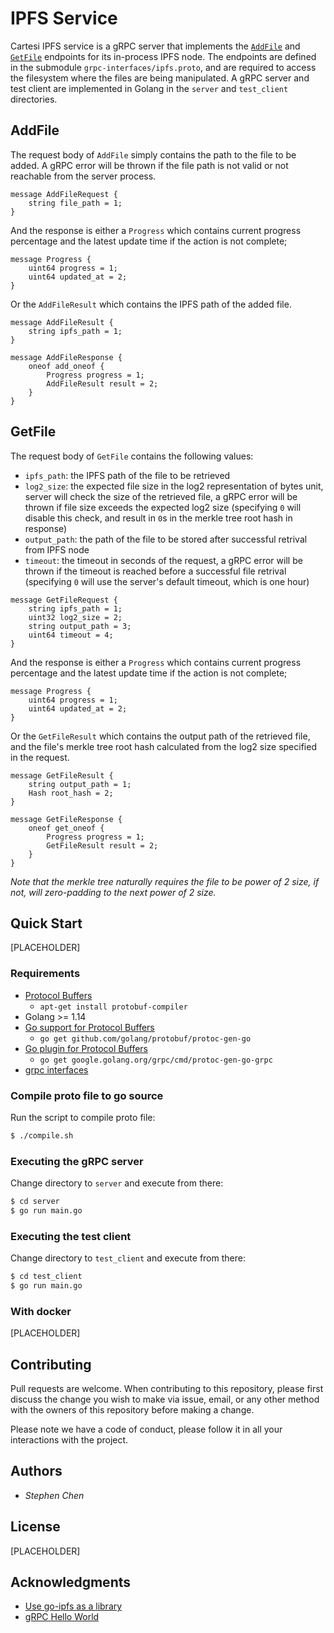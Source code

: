 # IPFS Service

Cartesi IPFS service is a gRPC server that implements the [`AddFile`](#addfile) and [`GetFile`](#getfile) endpoints for its in-process IPFS node. The endpoints are defined in the submodule `grpc-interfaces/ipfs.proto`, and are required to access the filesystem where the files are being manipulated. A gRPC server and test client are implemented in Golang in the `server` and `test_client` directories.

## AddFile

The request body of `AddFile` simply contains the path to the file to be added. A gRPC error will be thrown if the file path is not valid or not reachable from the server process.
```
message AddFileRequest {
    string file_path = 1;
}
```
And the response is either a `Progress` which contains current progress percentage and the latest update time if the action is not complete;
```
message Progress {
    uint64 progress = 1;
    uint64 updated_at = 2;
}
```
Or the `AddFileResult` which contains the IPFS path of the added file.
```
message AddFileResult {
    string ipfs_path = 1;
}
```
```
message AddFileResponse {
    oneof add_oneof {
        Progress progress = 1;
        AddFileResult result = 2;
    }
}
```

## GetFile

The request body of `GetFile` contains the following values:
- `ipfs_path`: the IPFS path of the file to be retrieved
- `log2_size`: the expected file size in the log2 representation of bytes unit, server will check the size of the retrieved file, a gRPC error will be thrown if file size exceeds the expected log2 size (specifying `0` will disable this check, and result in `0`s in the merkle tree root hash in response)
- `output_path`: the path of the file to be stored after successful retrival from IPFS node
- `timeout`: the timeout in seconds of the request, a gRPC error will be thrown if the timeout is reached before a successful file retrival (specifying `0` will use the server's default timeout, which is one hour)
```
message GetFileRequest {
    string ipfs_path = 1;
    uint32 log2_size = 2;
    string output_path = 3;
    uint64 timeout = 4;
}
```
And the response is either a `Progress` which contains current progress percentage and the latest update time if the action is not complete;
```
message Progress {
    uint64 progress = 1;
    uint64 updated_at = 2;
}
```
Or the `GetFileResult` which contains the output path of the retrieved file, and the file's merkle tree root hash calculated from the log2 size specified in the request.
```
message GetFileResult {
    string output_path = 1;
    Hash root_hash = 2;
}
```
```
message GetFileResponse {
    oneof get_oneof {
        Progress progress = 1;
        GetFileResult result = 2;
    }
}
```

*Note that the merkle tree naturally requires the file to be power of 2 size, if not, will zero-padding to the next power of 2 size.*

## Quick Start

[PLACEHOLDER]

### Requirements

- [Protocol Buffers](https://github.com/protocolbuffers/protobuf)
  - `apt-get install protobuf-compiler`
- Golang >= 1.14
- [Go support for Protocol Buffers](https://github.com/golang/protobuf/tree/master/protoc-gen-go)
  - `go get github.com/golang/protobuf/protoc-gen-go`
- [Go plugin for Protocol Buffers](https://github.com/grpc/grpc-go/tree/master/cmd/protoc-gen-go-grpc)
  - `go get google.golang.org/grpc/cmd/protoc-gen-go-grpc`
- [grpc interfaces](https://github.com/cartesi/grpc-interfaces)

### Compile proto file to go source

Run the script to compile proto file:
```bash
$ ./compile.sh
```

### Executing the gRPC server

Change directory to `server` and execute from there:
```bash
$ cd server
$ go run main.go
```

### Executing the test client

Change directory to `test_client` and execute from there:
```bash
$ cd test_client
$ go run main.go
```

### With docker

[PLACEHOLDER]

## Contributing

Pull requests are welcome. When contributing to this repository, please first discuss the change you wish to make via issue, email, or any other method with the owners of this repository before making a change.

Please note we have a code of conduct, please follow it in all your interactions with the project.

## Authors

* *Stephen Chen*

## License

[PLACEHOLDER]

## Acknowledgments

- [Use go-ipfs as a library](https://github.com/ipfs/go-ipfs/tree/master/docs/examples/go-ipfs-as-a-library)
- [gRPC Hello World](https://github.com/grpc/grpc-go/tree/master/examples/helloworld)
